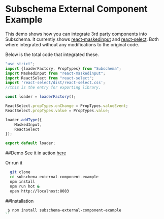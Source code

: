 Subschema External Component Example
====================================
This demo shows how you can integrate 3rd party components into Subschema.
It currently shows [react-maskedinput](https://github.com/insin/react-maskedinput) 
and [react-select](https://github.com/JedWatson/react-select).  Both where
integrated without any modifications to the original code.

Below is the total code that integrated these.

```jsx
"use strict";
import {loaderFactory, PropTypes} from "Subschema";
import MaskedInput from "react-maskedinput";
import ReactSelect from "react-select";
import 'react-select/dist/react-select.css';
//this is the entry for exporting library.

const loader = loaderFactory();

ReactSelect.propTypes.onChange = PropTypes.valueEvent;
ReactSelect.propTypes.value = PropTypes.value;

loader.addType({
    MaskedInput,
    ReactSelect
});

export default loader;
```


##Demo
See it in action [here]()

Or run it 

```sh
  git clone 
  cd subschema-external-component-example
  npm install
  npm run hot &
  open http://localhost:8083
```

##Installation
```sh
 $ npm install subschema-external-component-example
``
